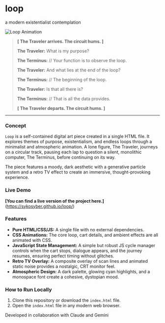 # loop
a modern existentialist contemplation

![Loop Animation](animation.gif)

> **[ The Traveler arrives. The circuit hums. ]**
>
> **The Traveler:** What is my purpose?
>
> **The Terminus:** // Your function is to observe the loop.
>
> **The Traveler:** And what lies at the end of the loop?
>
> **The Terminus:** // The beginning of the loop.
>
> **The Traveler:** Is that all there is?
>
> **The Terminus:** // That is all the data provides.
>
> **[ The Traveler departs. The circuit hums. ]**

---

### Concept

`Loop` is a self-contained digital art piece created in a single HTML file. It explores themes of purpose, existentialism, and endless loops through a minimalist and atmospheric animation. A lone figure, The Traveler, journeys on a circular track, pausing each lap to question a silent, monolithic computer, The Terminus, before continuing on its way.

The piece features a moody, dark aesthetic with a generative particle system and a retro TV effect to create an immersive, thought-provoking experience.

### Live Demo

**[You can find a live version of the project here.]**(https://sykosyber.github.io/loop/)

### Features

* **Pure HTML/CSS/JS:** A single file with no external dependencies.
* **CSS Animations:** The core loop, cart details, and ambient effects are all animated with CSS.
* **JavaScript State Management:** A simple but robust JS cycle manager controls when the cart stops, dialogue appears, and the journey resumes, ensuring perfect timing without glitches.
* **Retro TV Overlay:** A composite overlay of scan lines and animated static noise provides a nostalgic, CRT monitor feel.
* **Atmospheric Design:** A dark palette, glowing cyan highlights, and a monospace font create a cohesive, dystopian mood.

### How to Run Locally

1.  Clone this repository or download the `index.html` file.
2.  Open the `index.html` file in any modern web browser.

Developed in collaboration with Claude and Gemini
